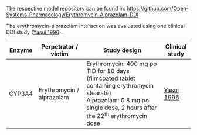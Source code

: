 The respective model repository can be found in:
https://github.com/Open-Systems-Pharmacology/Erythromycin-Alprazolam-DDI

The erythromycin-alprazolam interaction was evaluated using one clinical DDI study ([Yasui 1996](#4-References)).



| Enzyme | Perpetrator / victim      | Study design                                                 | Clinical study              |
| ------ | ------------------------- | ------------------------------------------------------------ | --------------------------- |
| CYP3A4 | Erythromycin / alprazolam | Erythromycin: 400 mg po TID for 10 days (filmcoated tablet containing erythromycin stearate)<br />Alprazolam: 0.8 mg po single dose, 2 hours after the 22<sup>th</sup> erythromycin dose | [Yasui 1996](#4-References) |


